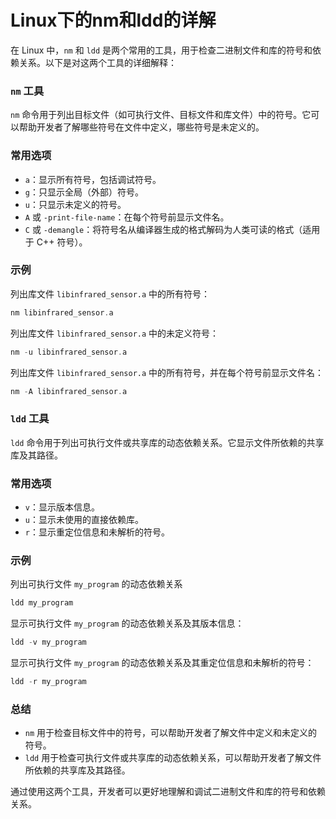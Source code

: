 # Linux下的nm和ldd的详解

在 Linux 中，`nm` 和 `ldd` 是两个常用的工具，用于检查二进制文件和库的符号和依赖关系。以下是对这两个工具的详细解释：

### **`nm` 工具**

`nm` 命令用于列出目标文件（如可执行文件、目标文件和库文件）中的符号。它可以帮助开发者了解哪些符号在文件中定义，哪些符号是未定义的。

### 常用选项

- `a`：显示所有符号，包括调试符号。
- `g`：只显示全局（外部）符号。
- `u`：只显示未定义的符号。
- `A` 或 `-print-file-name`：在每个符号前显示文件名。
- `C` 或 `-demangle`：将符号名从编译器生成的格式解码为人类可读的格式（适用于 C++ 符号）。

### 示例

列出库文件 `libinfrared_sensor.a` 中的所有符号：

```cpp
nm libinfrared_sensor.a
```

列出库文件 `libinfrared_sensor.a` 中的未定义符号：

```cpp
nm -u libinfrared_sensor.a
```

列出库文件 `libinfrared_sensor.a` 中的所有符号，并在每个符号前显示文件名：

```cpp
nm -A libinfrared_sensor.a
```

### **`ldd` 工具**

`ldd` 命令用于列出可执行文件或共享库的动态依赖关系。它显示文件所依赖的共享库及其路径。

### 常用选项

- `v`：显示版本信息。
- `u`：显示未使用的直接依赖库。
- `r`：显示重定位信息和未解析的符号。

### 示例

列出可执行文件 `my_program` 的动态依赖关系

```cpp
ldd my_program
```

显示可执行文件 `my_program` 的动态依赖关系及其版本信息：

```cpp
ldd -v my_program

```

显示可执行文件 `my_program` 的动态依赖关系及其重定位信息和未解析的符号：

```cpp
ldd -r my_program
```

### **总结**

- `nm` 用于检查目标文件中的符号，可以帮助开发者了解文件中定义和未定义的符号。
- `ldd` 用于检查可执行文件或共享库的动态依赖关系，可以帮助开发者了解文件所依赖的共享库及其路径。

通过使用这两个工具，开发者可以更好地理解和调试二进制文件和库的符号和依赖关系。